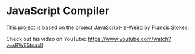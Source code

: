 # JavaScript Compiler

This project is based on the project [JavaScript-Is-Weird](https://github.com/lowbyteproductions/JavaScript-Is-Weird) by [Francis Stokes](https://github.com/lowbyteproductions).

Check out his video on YouTube: https://www.youtube.com/watch?v=sRWE5tnaxlI
